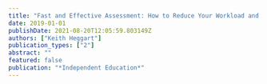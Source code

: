 ```yaml
---
title: "Fast and Effective Assessment: How to Reduce Your Workload and Improve Student Learning [Book Review]"
date: 2019-01-01
publishDate: 2021-08-20T12:05:59.803149Z
authors: ["Keith Heggart"]
publication_types: ["2"]
abstract: ""
featured: false
publication: "*Independent Education*"
---
```


